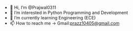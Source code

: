 - 👋 Hi, I’m @Prajwal0311
- 👀 I’m interested in Python Programming and Development
- 🌱 I’m currently learning Engineering (ECE)
- 📫 How to reach me -> Gmail:prazz10405@gmail.com 

<!---
Prajwal0311/Prajwal0311 is a ✨ special ✨ repository because its `README.md` (this file) appears on your GitHub profile.
You can click the Preview link to take a look at your changes.
--->
